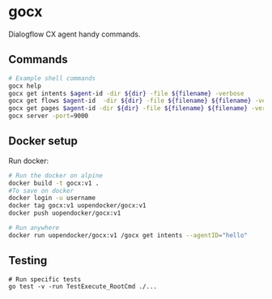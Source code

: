 # gocx

Dialogflow CX agent handy commands.

## Commands

```sh
# Example shell commands
gocx help
gocx get intents $agent-id -dir ${dir} -file ${filename} -verbose
gocx get flows $agent-id  -dir ${dir} -file ${filename} ${filename} -verbose
gocx get pages $agent-id -dir ${dir} -file ${filename} ${filename} -verbose 
gocx server -port=9000
```

## Docker setup

Run docker:

```sh
# Run the docker on alpine
docker build -t gocx:v1 .
#To save on docker
docker login -u username
docker tag gocx:v1 uopendocker/gocx:v1
docker push uopendocker/gocx:v1

# Run anywhere 
docker run uopendocker/gocx:v1 /gocx get intents --agentID="hello"
```

## Testing

```shell
# Run specific tests
go test -v -run TestExecute_RootCmd ./...
```
